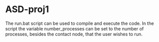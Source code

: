# ASD-proj1

The run.bat script can be used to compile and execute the code.
In the script the variable number_processes can be set 
to the number of processes, besides the contact node,
that the user wishes to run. 
